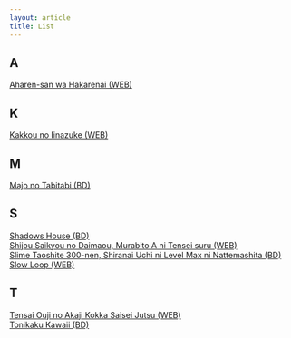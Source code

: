 ```yaml
---
layout: article
title: List
---
```


A
---
[Aharen-san wa Hakarenai (WEB)](https://a-1fansub.github.io/Aharen-san-wa-Hakarenai)
<br>

K
---
[Kakkou no Iinazuke (WEB)](https://a-1fansub.github.io/Kakkou-no-Iinazuke)
<br>

M
---
[Majo no Tabitabi (BD)](https://a-1fansub.github.io/Majo-no-Tabitabi)
<br>

S
---
[Shadows House (BD)](https://a-1fansub.github.io/Shadows-House)
<br>
[Shijou Saikyou no Daimaou, Murabito A ni Tensei suru (WEB)](https://a-1fansub.github.io/Shijou-Saikyou-no-Daimaou,-Murabito-A-ni-Tensei-suru)
<br>
[Slime Taoshite 300-nen, Shiranai Uchi ni Level Max ni Nattemashita (BD)](https://a-1fansub.github.io/Slime-Taoshite-300-nen,-Shiranai-Uchi-ni-Level-Max-ni-Nattemashita)
<br>
[Slow Loop (WEB)](https://a-1fansub.github.io/Slow-Loop)
<br>

T
---
[Tensai Ouji no Akaji Kokka Saisei Jutsu (WEB)](https://a-1fansub.github.io/Tensai-Ouji-no-Akaji-Kokka-Saisei-Jutsu)
<br>
[Tonikaku Kawaii (BD)](https://a-1fansub.github.io/Tonikaku-Kawaii)
